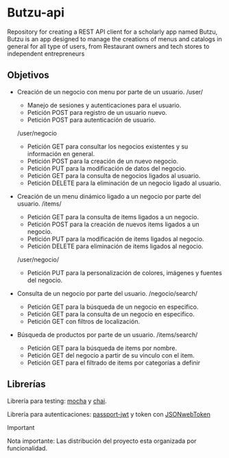 # Butzu-api

Repository for creating a REST API client for a scholarly app named Butzu, Butzu is an app designed to manage the creations of menus and catalogs in general for all type of users, from Restaurant owners and tech stores to independent entrepreneurs

## Objetivos

- Creación de un negocio con menu por parte de un usuario.
  /user/

  - Manejo de sesiones y autenticaciones para el usuario.
  - Petición POST para registro de un usuario nuevo.
  - Petición POST para autenticación de usuario.

  /user/negocio

  - Petición GET para consultar los negocios existentes y su información en general.
  - Petición POST para la creación de un nuevo negocio.
  - Petición PUT para la modificación de datos del negocio.
  - Petición GET para la consulta de negocios ligados al usuario.
  - Petición DELETE para la eliminación de un negocio ligado al usuario.

- Creación de un menu dinámico ligado a un negocio por parte del usuario.
  /items/

  - Petición GET para la consulta de items ligados a un negocio.
  - Petición POST para la creación de nuevos items ligados a un negocio.
  - Petición PUT para la modificación de items ligados al negocio.
  - Petición DELETE para eliminación de items ligados al negocio.

  /user/negocio/

  - Petición PUT para la personalización de colores, imágenes y fuentes del negocio.

- Consulta de un negocio por parte del usuario.
  /negocio/search/

  - Petición GET para la búsqueda de un negocio en especifico.
  - Petición GET para la consulta de un negocio en especifico.
  - Petición GET con filtros de localización.

- Búsqueda de productos por parte de un usuario.
  /items/search/
  - Petición GET para la búsqueda de items por nombre.
  - Petición GET del negocio a partir de su vinculo con el item.
  - Petición GET para el filtrado de items por categorías a definir

## Librerías

Librería para testing: [mocha](https://mochajs.org) y [chai](https://www.npmjs.com/package/chai).

Librería para autenticaciones: [passport-jwt](https://www.passportjs.org/packages/passport-jwt/) y token con [JSONwebToken](https://www.npmjs.com/package/jsonwebtoken)

> [!IMPORTANT]  
> Nota importante: Las distribución del proyecto esta organizada por funcionalidad.
